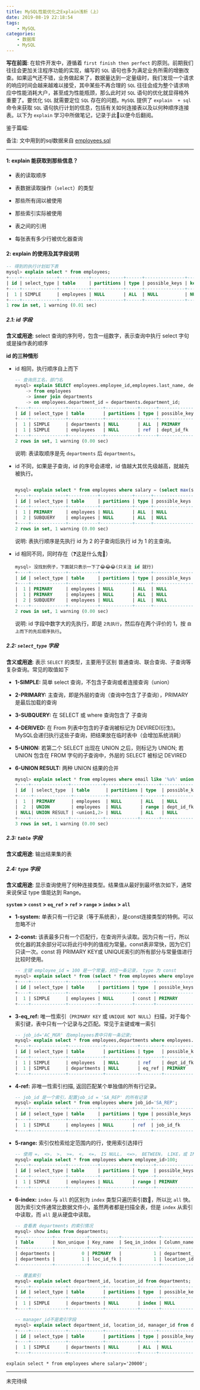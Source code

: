 ```yaml
---
title: MySQL性能优化之Explain浅析（上）
date: 2019-08-19 22:18:54
tags:
    - MySQL
categories:
    - 数据库
    - MySQL
---
```


**写在前面**: 在软件开发中，遵循着 `first finish then perfect` 的原则。前期我们往往会更加关注程序功能的实现，编写的 `SQL` 语句也多为满足业务所需的增删改查。如果运气还不错，业务做起来了，数据量达到一定量级时，我们发现一个请求的响应时间会越来越难以接受，其中某些不再合理的 `SQL` 往往会成为整个请求响应中性能消耗大户，甚至成为性能瓶颈，那么此时对 `SQL` 语句的优化就显得格外重要了。要优化 `SQL` 就需要定位 `SQL` 存在的问题。`MySQL` 提供了 `explain  + sql` 命令来获取 `SQL` 语句执行计划的信息，包括有关如何连接表以及以何种顺序连接表。以下为 `explain` 学习中所做笔记，记录于此📝以便今后翻阅。

鉴于篇幅: 

<!--more-->

备注: 文中用到的sql数据来自 [employees.sql](https://github.com/inscode/inscode.github.io/blob/master/blog/source/static/myemployees.sql)

---

#### 1: explain 能获取到那些信息？

- 表的读取顺序

- 表数据读取操作（`select`）的类型

- 那些所有阔以被使用

- 那些索引实际被使用

- 表之间的引用

- 每张表有多少行被优化器查询

#### 2: explain 的使用及其字段说明

```SQL
-- 得到的执行计划如下表
mysql> explain select * from employees;
+----+-------------+-----------+------------+------+---------------+------+---------+------+------+----------+-------+
| id | select_type | table     | partitions | type | possible_keys | key  | key_len | ref  | rows | filtered | Extra |
+----+-------------+-----------+------------+------+---------------+------+---------+------+------+----------+-------+
|  1 | SIMPLE      | employees | NULL       | ALL  | NULL          | NULL | NULL    | NULL |  107 |   100.00 | NULL  |
+----+-------------+-----------+------------+------+---------------+------+---------+------+------+----------+-------+
1 row in set, 1 warning (0.01 sec)
```
##### 2.1: id 字段

**含义或用途**: select 查询的序列号，包含一组数字，表示查询中执行 select 字句或是操作表的顺序

**id 的三种情形**

- id 相同，执行顺序自上而下

    ```SQL
    -- 查询员工名，部门名
    mysql> explain SELECT employees.employee_id,employees.last_name, departments.department_name
        -> from employees
        -> inner join departments
        -> on employees.department_id = departments.department_id;
    +----+-------------+-------------+------------+------+---------------+------------+---------+---------------------------------------+------+----------+-------+
    | id | select_type | table       | partitions | type | possible_keys | key        | key_len | ref                                   | rows | filtered | Extra |
    +----+-------------+-------------+------------+------+---------------+------------+---------+---------------------------------------+------+----------+-------+
    |  1 | SIMPLE      | departments | NULL       | ALL  | PRIMARY       | NULL       | NULL    | NULL                                  |   27 |   100.00 | NULL  |
    |  1 | SIMPLE      | employees   | NULL       | ref  | dept_id_fk    | dept_id_fk | 5       | myemployees.departments.department_id |    9 |   100.00 | NULL  |
    +----+-------------+-------------+------------+------+---------------+------------+---------+---------------------------------------+------+----------+-------+
    2 rows in set, 1 warning (0.00 sec)
    ```
    说明: 表读取顺序是先 `departments` 后 `departments`。

- id 不同，如果是子查询，id 的序号会递增，id 值越大其优先级越高，就越先被执行。

    ```SQL

    mysql> explain select * from employees where salary = (select max(salary) from employees);
    +----+-------------+-----------+------------+------+---------------+------+---------+------+------+----------+-------------+
    | id | select_type | table     | partitions | type | possible_keys | key  | key_len | ref  | rows | filtered | Extra       |
    +----+-------------+-----------+------------+------+---------------+------+---------+------+------+----------+-------------+
    |  1 | PRIMARY     | employees | NULL       | ALL  | NULL          | NULL | NULL    | NULL |  107 |    10.00 | Using where |
    |  2 | SUBQUERY    | employees | NULL       | ALL  | NULL          | NULL | NULL    | NULL |  107 |   100.00 | NULL        |
    +----+-------------+-----------+------------+------+---------------+------+---------+------+------+----------+-------------+
    2 rows in set, 1 warning (0.00 sec)
    ```
    说明: 表执行顺序是先执行 id 为 2 的子查询后执行 id 为 1 的主查询。

- id 相同不同，同时存在（❓这是什么鬼👻）

    ```SQL
    mysql> 没找到例子，下面就只表示一下了😂😂😂(只关注 id 就行)
    +----+-------------+-----------+------------+------+---------------+------+---------+------+------+----------+-------------+
    | id | select_type | table     | partitions | type | possible_keys | key  | key_len | ref  | rows | filtered | Extra       |
    +----+-------------+-----------+------------+------+---------------+------+---------+------+------+----------+-------------+
    |  1 | PRIMARY     | employees | NULL       | ALL  | NULL          | NULL | NULL    | NULL |  107 |    10.00 | Using where |
    |  1 | PRIMARY     | employees | NULL       | ALL  | NULL          | NULL | NULL    | NULL |  107 |   100.00 | NULL        |
    |  2 | SUBQUERY    | employees | NULL       | ALL  | NULL          | NULL | NULL    | NULL |  107 |   100.00 | NULL        |
    +----+-------------+-----------+------------+------+---------------+------+---------+------+------+----------+-------------+
    2 rows in set, 1 warning (0.00 sec)
    ```
    说明: id 字段中数字大的先执行，即是 `2先执行`，然后存在两个评价的 1，按 `自上而下的先后顺序执行`。


##### 2.2: `select_type` 字段    

**含义或用途**: 表示 `SELECT` 的类型，主要用于区别 普通查询、联合查询、子查询等复杂查询。常见的取值如下

- **1-SIMPLE:**  简单 select 查询，不包含子查询或者连接查询（union）

- **2-PRIMARY:**  主查询，即是外层的查询（查询中包含了子查询），PRIMARY 是最后加载的查询

- **3-SUBQUERY:**  在 SELECT 或 where 查询包含了 子查询

- **4-DERIVED:**  在 From 列表中包含的子查询被标记为 DEVIRED(衍生)。MySQL会递归执行这些子查询，把结果放在临时表中（会增加系统消耗）

- **5-UNION:**  若第二个 SELECT 出现在 UNION 之后，则标记为 UNION; 若 UNION 包含在 FROM 字句的子查询中，外层的 SELECT 被标记 DEVIRED

- **6-UNION RESULT:**  两种 UNION 结果的合并

    ```SQL
    mysql> explain select * from employees where email like '%a%' union select * from employees where department_id>90;
    +----+--------------+------------+------------+-------+---------------+------------+---------+------+------+----------+-----------------------+
    | id  | select_type  | table      | partitions | type  | possible_keys | key        | key_len | ref  | rows | filtered | Extra                 |
    +-----+--------------+------------+------------+-------+---------------+------------+---------+------+------+----------+-----------------------+
    |  1  | PRIMARY      | employees  | NULL       | ALL   | NULL          | NULL       | NULL    | NULL |  107 |    11.11 | Using where           |
    |  2  | UNION        | employees  | NULL       | range | dept_id_fk    | dept_id_fk | 5       | NULL |    8 |   100.00 | Using index condition |
    | NULL| UNION RESULT | <union1,2> | NULL       | ALL   | NULL          | NULL       | NULL    | NULL | NULL |     NULL | Using temporary       |
    +----+--------------+------------+------------+-------+---------------+------------+---------+------+------+----------+-----------------------+
    3 rows in set, 1 warning (0.00 sec)   
    ```

##### 2.3: `table` 字段

**含义或用途**: 输出结果集的表

##### 2.4: `type` 字段

**含义或用途**: 显示查询使用了何种连接类型。结果值从最好到最坏依次如下，通常来说保证 type 值能达到 Range。

**`system` > `const` > `eq_ref` > `ref` > `range` > `index` > `all`**

- **1-system:**  单表只有一行记录（等于系统表），是const连接类型的特例。可以忽略不计

- **2-const:**  该表最多只有一个匹配行，在查询开头读取。因为只有一行，所以优化器的其余部分可以将此行中列的值视为常量。const表非常快，因为它们只读一次。const 将 PRIMARY KEY或 UNIQUE索引的所有部分与常量值进行比较时使用。

    ```SQL
    -- 主键 employee_id = 100 是一个常量，对应一条记录， type 为 const
    mysql> explain select * from (select * from employees where employee_id = 100) as tmp;
    +----+-------------+-----------+------------+-------+---------------+---------+---------+-------+------+----------+-------+
    | id | select_type | table     | partitions | type  | possible_keys | key     | key_len | ref   | rows | filtered | Extra |
    +----+-------------+-----------+------------+-------+---------------+---------+---------+-------+------+----------+-------+
    |  1 | SIMPLE      | employees | NULL       | const | PRIMARY       | PRIMARY | 4       | const |    1 |   100.00 | NULL  |
    +----+-------------+-----------+------------+-------+---------------+---------+---------+-------+------+----------+-------+
    ```

- **3-eq_ref:**  唯一性索引（`PRIMARY KEY` 或 `UNIQUE NOT NULL`）扫描，对于每个索引键，表中只有一个记录与之匹配。常见于主键或唯一索引

    ```SQL
    -- job_id='AC_MGR' 在employees表中只有一条记录;
    mysql> explain select * from employees,departments where employees.job_id='AC_MGR' and departments.department_id = employees.department_id;
    +----+-------------+-------------+------------+--------+----------------------+-----------+---------+-------------------------------------+------+----------+-------------+
    | id | select_type | table       | partitions | type   | possible_keys        | key       | key_len | ref                                 | rows | filtered | Extra       |
    +----+-------------+-------------+------------+--------+----------------------+-----------+---------+-------------------------------------+------+----------+-------------+
    |  1 | SIMPLE      | employees   | NULL       | ref    | dept_id_fk,job_id_fk | job_id_fk | 23      | const                               |    1 |   100.00 | Using where |
    |  1 | SIMPLE      | departments | NULL       | eq_ref | PRIMARY              | PRIMARY   | 4       | myemployees.employees.department_id |    1 |   100.00 | NULL        |
    +----+-------------+-------------+------------+--------+----------------------+-----------+---------+-------------------------------------+------+----------+-------------+
    ```

- **4-ref:**  非唯一性索引扫描, 返回匹配某个单独值的所有行记录。

    ```SQL
    -- job_id 是一个索引，配置job_id = 'SA_REP' 的所有记录
    mysql> explain select * from employees where job_id='SA_REP';
    +----+-------------+-----------+------------+------+---------------+-----------+---------+-------+------+----------+-------+
    | id | select_type | table     | partitions | type | possible_keys | key       | key_len | ref   | rows | filtered | Extra |
    +----+-------------+-----------+------------+------+---------------+-----------+---------+-------+------+----------+-------+
    |  1 | SIMPLE      | employees | NULL       | ref  | job_id_fk     | job_id_fk | 23      | const |   30 |   100.00 | NULL  |
    +----+-------------+-----------+------------+------+---------------+-----------+---------+-------+------+----------+-------+
    ```

- **5-range:** 索引仅检索给定范围内的行，使用索引选择行   

    ```SQL
    -- 使用 =， <>， >， >=， <， <=， IS NULL， <=>， BETWEEN， LIKE，或 IN()运算符
    mysql> explain select * from employees where employee_id>100;
    +----+-------------+-----------+------------+-------+---------------+---------+---------+------+------+----------+-------------+
    | id | select_type | table     | partitions | type  | possible_keys | key     | key_len | ref  | rows | filtered | Extra       |
    +----+-------------+-----------+------------+-------+---------------+---------+---------+------+------+----------+-------------+
    |  1 | SIMPLE      | employees | NULL       | range | PRIMARY       | PRIMARY | 4       | NULL |  106 |   100.00 | Using where |
    +----+-------------+-----------+------------+-------+---------------+---------+---------+------+------+----------+-------------+    
    ```

- **6-index:** `index` 与 `all` 的区别为 `index` 类型只遍历索引数🌲，所以比 `all` 快。因为索引文件通常比数据文件小，虽然两者都是扫描全表，但是 `index` 从索引中读取，而 `all` 是从硬盘中读取。

    ```SQL
    -- 查看表 departments 的索引情况
    mysql> show index from departments;
    +-------------+------------+-----------+--------------+---------------+-----------+-------------+----------+--------+------+------------+---------+---------------+
    | Table       | Non_unique | Key_name  | Seq_in_index | Column_name   | Collation | Cardinality | Sub_part | Packed | Null | Index_type | Comment | Index_comment |
    +-------------+------------+-----------+--------------+---------------+-----------+-------------+----------+--------+------+------------+---------+---------------+
    | departments |          0 | PRIMARY   |            1 | department_id | A         |          27 |     NULL | NULL   |      | BTREE      |         |               |
    | departments |          1 | loc_id_fk |            1 | location_id   | A         |           7 |     NULL | NULL   | YES  | BTREE      |         |               |
    +-------------+------------+-----------+--------------+---------------+-----------+-------------+----------+--------+------+------------+---------+---------------+

    -- 覆盖索引
    mysql> explain select department_id, location_id from departments;
    +----+-------------+-------------+------------+-------+---------------+-----------+---------+------+------+----------+-------------+
    | id | select_type | table       | partitions | type  | possible_keys | key       | key_len | ref  | rows | filtered | Extra       |
    +----+-------------+-------------+------------+-------+---------------+-----------+---------+------+------+----------+-------------+
    |  1 | SIMPLE      | departments | NULL       | index | NULL          | loc_id_fk | 5       | NULL |   27 |   100.00 | Using index |
    +----+-------------+-------------+------------+-------+---------------+-----------+---------+------+------+----------+-------------+

    -- manager_id不是索引字段
    mysql> explain select department_id, location_id, manager_id from departments;
    +----+-------------+-------------+------------+------+---------------+------+---------+------+------+----------+-------+
    | id | select_type | table       | partitions | type | possible_keys | key  | key_len | ref  | rows | filtered | Extra |
    +----+-------------+-------------+------------+------+---------------+------+---------+------+------+----------+-------+
    |  1 | SIMPLE      | departments | NULL       | ALL  | NULL          | NULL | NULL    | NULL |   27 |   100.00 | NULL  |
    +----+-------------+-------------+------------+------+---------------+------+---------+------+------+----------+-------+
    ```


```
explain select * from employees where salary='20000';
```
---

未完待续
